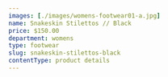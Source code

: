 ```yaml
---
images: [./images/womens-footwear01-a.jpg]
name: Snakeskin Stilettos // Black
price: $150.00
department: womens
type: footwear
slug: snakeskin-stilettos-black
contentType: product details
---
```

